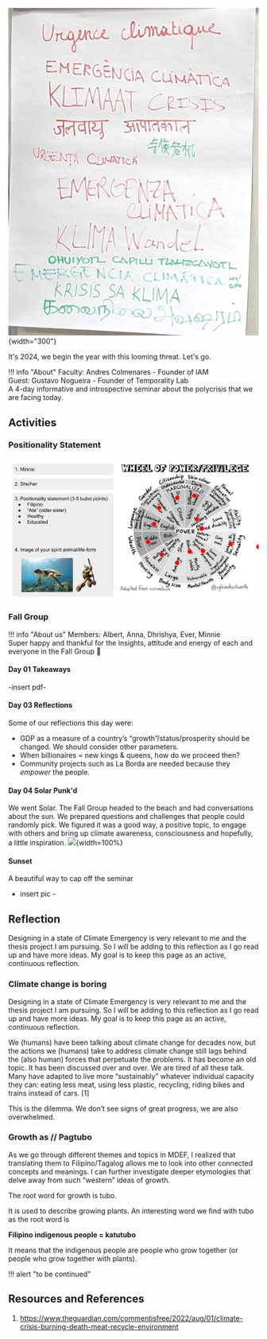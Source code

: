 ![](../../images/Design-Climate-Emergency/krisis-sa-klima.jpg){width="300"}

It's 2024, we begin the year with this looming threat. Let's go.

!!! info "About"
    Faculty: Andres Colmenares - Founder of IAM  
    Guest: Gustavo Nogueira - Founder of Temporality Lab  
    A 4-day informative and introspective seminar about the polycrisis that we are facing today.  

## Activities
### Positionality Statement
![](../../images/Design-Climate-Emergency/positionality-statement.jpg)

### Fall Group
!!! info "About us"
    Members: Albert, Anna, Dhrishya, Ever, Minnie  
    Super happy and thankful for the insights, attitude and energy of each and everyone in the Fall Group 🙏

#### Day 01 Takeaways
-insert pdf-

#### Day 03 Reflections
Some of our reflections this day were:
- GDP as a measure of a country’s “growth”/status/prosperity should be changed. We should consider other parameters.
- When billionaires = new kings & queens, how do we proceed then?
- Community projects such as La Borda are needed because they *empower* the people.

#### Day 04 Solar Punk'd
We went Solar. The Fall Group headed to the beach and had conversations about the sun. We prepared questions and challenges that people could randomly pick. We figured it was a good way, a positive topic, to engage with others and bring up climate awareness, consciousness and hopefully, a little inspiration.
![](../../images/Design-Climate-Emergency/fall-group-01.gif){width=100%}

#### Sunset
A beautiful way to cap off the seminar
- insert pic -  

## Reflection
Designing in a state of Climate Emergency is very relevant to me and the thesis project I am pursuing. So I will be adding to this reflection as I go read up and have more ideas. My goal is to keep this page as an active, continuous reflection.

### Climate change is boring  
Designing in a state of Climate Emergency is very relevant to me and the thesis project I am pursuing. So I will be adding to this reflection as I go read up and have more ideas. My goal is to keep this page as an active, continuous reflection.

We (humans) have been talking about climate change for decades now, but the actions we (humans) take to address climate change still lags behind the (also human) forces that perpetuate the problems. It has become an old topic. It has been discussed over and over. We are tired of all these talk. Many have adapted to live more “sustainably” whatever individual capacity they can: eating less meat, using less plastic, recycling, riding bikes and trains instead of cars.  [1] 

This is the dilemma. We don’t see signs of great progress, we are also overwhelmed.

### Growth as // Pagtubo

As we go through different themes and topics in MDEF, I realized that translating them to Filipino/Tagalog allows me to look into other connected concepts and meanings. I can further investigate deeper etymologies that delve away from such “western” ideas of growth.

The root word for growth is tubo.

It is used to describe growing plants. An interesting word we find with tubo as the root word is 

**Filipino indigenous people = katutubo**

It means that the indigenous people are people who grow together (or people who grow together with plants).

!!! alert "to be continued"

## Resources and References
 1. https://www.theguardian.com/commentisfree/2022/aug/01/climate-crisis-burning-death-meat-recycle-environment